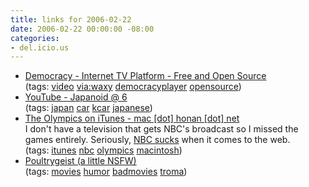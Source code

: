 ```yaml
---
title: links for 2006-02-22
date: 2006-02-22 00:00:00 -08:00
categories:
- del.icio.us
---
```


<ul class="delicious">
	<li>
		<div class="delicious-link"><a href="http://www.getdemocracy.com/">Democracy - Internet TV Platform - Free and Open Source</a></div>
		<div class="delicious-tags">(tags: <a href="http://del.icio.us/torrez/video">video</a> <a href="http://del.icio.us/torrez/via:waxy">via:waxy</a> <a href="http://del.icio.us/torrez/democracyplayer">democracyplayer</a> <a href="http://del.icio.us/torrez/opensource">opensource</a>)</div>
	</li>
	<li>
		<div class="delicious-link"><a href="http://www.youtube.com/watch?v=Vd73CWUx2a0">YouTube - Japanoid @ 6</a></div>
		<div class="delicious-tags">(tags: <a href="http://del.icio.us/torrez/japan">japan</a> <a href="http://del.icio.us/torrez/car">car</a> <a href="http://del.icio.us/torrez/kcar">kcar</a> <a href="http://del.icio.us/torrez/japanese">japanese</a>)</div>
	</li>
	<li>
		<div class="delicious-link"><a href="http://mac.honan.net/2006/02/olympics-on-itunes.php">The Olympics on iTunes - mac [dot] honan [dot] net</a></div>
		<div class="delicious-extended">I don't have a television that gets NBC's broadcast so I missed the games entirely. Seriously, <a href="http://www.boingboing.net/2006/02/17/nbc_nastygrams_youtu.html">NBC sucks</a> when it comes to the web.</div>
		<div class="delicious-tags">(tags: <a href="http://del.icio.us/torrez/itunes">itunes</a> <a href="http://del.icio.us/torrez/nbc">nbc</a> <a href="http://del.icio.us/torrez/olympics">olympics</a> <a href="http://del.icio.us/torrez/macintosh">macintosh</a>)</div>
	</li>
	<li>
		<div class="delicious-link"><a href="http://international.tromamovies.com/stream-qt.php?t=poultrygeist_teaser-hi">Poultrygeist (a little NSFW)</a></div>
		<div class="delicious-tags">(tags: <a href="http://del.icio.us/torrez/movies">movies</a> <a href="http://del.icio.us/torrez/humor">humor</a> <a href="http://del.icio.us/torrez/badmovies">badmovies</a> <a href="http://del.icio.us/torrez/troma">troma</a>)</div>
	</li>
</ul>
